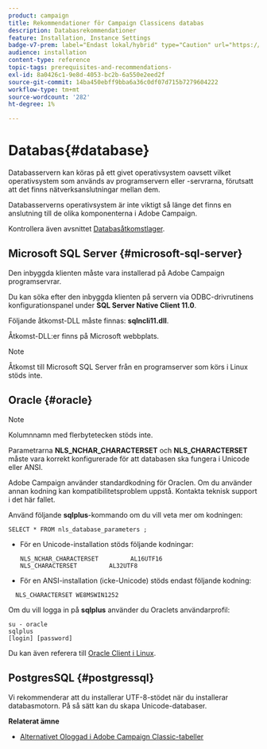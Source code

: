 ```yaml
---
product: campaign
title: Rekommendationer för Campaign Classicens databas
description: Databasrekommendationer
feature: Installation, Instance Settings
badge-v7-prem: label="Endast lokal/hybrid" type="Caution" url="https://experienceleague.adobe.com/docs/campaign-classic/using/installing-campaign-classic/architecture-and-hosting-models/hosting-models-lp/hosting-models.html?lang=sv" tooltip="Gäller endast lokala och hybrida driftsättningar"
audience: installation
content-type: reference
topic-tags: prerequisites-and-recommendations-
exl-id: 8a0426c1-9e8d-4053-bc2b-6a550e2eed2f
source-git-commit: 14ba450ebff9bba6a36c0df07d715b7279604222
workflow-type: tm+mt
source-wordcount: '282'
ht-degree: 1%

---
```


# Databas{#database}



Databasservern kan köras på ett givet operativsystem oavsett vilket operativsystem som används av programservern eller -servrarna, förutsatt att det finns nätverksanslutningar mellan dem.

Databasserverns operativsystem är inte viktigt så länge det finns en anslutning till de olika komponenterna i Adobe Campaign.

Kontrollera även avsnittet [Databasåtkomstlager](../../installation/using/prerequisites-of-campaign-installation-in-linux.md#database-access-layers).

## Microsoft SQL Server {#microsoft-sql-server}

Den inbyggda klienten måste vara installerad på Adobe Campaign programservrar.

Du kan söka efter den inbyggda klienten på servern via ODBC-drivrutinens konfigurationspanel under **SQL Server Native Client 11.0**.

Följande åtkomst-DLL måste finnas: **sqlncli11.dll**.

Åtkomst-DLL:er finns på Microsoft webbplats.

>[!NOTE]
>
>Åtkomst till Microsoft SQL Server från en programserver som körs i Linux stöds inte.

## Oracle {#oracle}

>[!NOTE]
>
>Kolumnnamn med flerbytetecken stöds inte.

Parametrarna **NLS_NCHAR_CHARACTERSET** och **NLS_CHARACTERSET** måste vara korrekt konfigurerade för att databasen ska fungera i Unicode eller ANSI.

Adobe Campaign använder standardkodning för Oraclen. Om du använder annan kodning kan kompatibilitetsproblem uppstå. Kontakta teknisk support i det här fallet.

Använd följande **sqlplus**-kommando om du vill veta mer om kodningen:

```
SELECT * FROM nls_database_parameters ;
```

* För en Unicode-installation stöds följande kodningar:

  ```
  NLS_NCHAR_CHARACTERSET         AL16UTF16
  NLS_CHARACTERSET         AL32UTF8
  ```

* För en ANSI-installation (icke-Unicode) stöds endast följande kodning:

```
  NLS_CHARACTERSET WE8MSWIN1252
```

Om du vill logga in på **sqlplus** använder du Oraclets användarprofil:

```
su - oracle 
sqlplus 
[login] [password]
```

Du kan även referera till [Oracle Client i Linux](../../installation/using/installing-packages-with-linux.md#oracle-client-in-linux).

## PostgresSQL {#postgressql}

Vi rekommenderar att du installerar UTF-8-stödet när du installerar databasmotorn. På så sätt kan du skapa Unicode-databaser.

**Relaterat ämne**

* [Alternativet Ologgad i Adobe Campaign Classic-tabeller](https://helpx.adobe.com/campaign/kb/unlogged-tables-classic.html)
